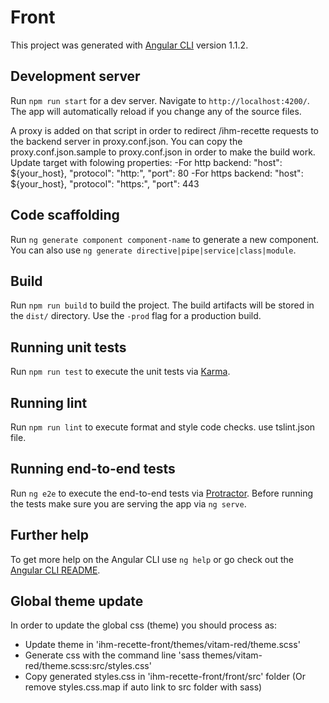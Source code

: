 # Front

This project was generated with [Angular CLI](https://github.com/angular/angular-cli) version 1.1.2.

## Development server

Run `npm run start` for a dev server. Navigate to `http://localhost:4200/`. The app will automatically reload if you change any of the source files.

A proxy is added on that script in order to redirect /ihm-recette requests to the backend server in proxy.conf.json.
You can copy the proxy.conf.json.sample to proxy.conf.json in order to make the build work.
Update target with folowing properties:
-For http backend:
"host": ${your_host},
"protocol": "http:",
"port": 80
-For https backend:
"host": ${your_host},
"protocol": "https:",
"port": 443

## Code scaffolding

Run `ng generate component component-name` to generate a new component. You can also use `ng generate directive|pipe|service|class|module`.

## Build

Run `npm run build` to build the project. The build artifacts will be stored in the `dist/` directory. Use the `-prod` flag for a production build.

## Running unit tests

Run `npm run test` to execute the unit tests via [Karma](https://karma-runner.github.io).

## Running lint

Run `npm run lint` to execute format and style code checks. use tslint.json file.

## Running end-to-end tests

Run `ng e2e` to execute the end-to-end tests via [Protractor](http://www.protractortest.org/).
Before running the tests make sure you are serving the app via `ng serve`.

## Further help

To get more help on the Angular CLI use `ng help` or go check out the [Angular CLI README](https://github.com/angular/angular-cli/blob/master/README.md).

## Global theme update

In order to update the global css (theme) you should process as:
- Update theme in 'ihm-recette-front/themes/vitam-red/theme.scss'
- Generate css with the command line 'sass themes/vitam-red/theme.scss:src/styles.css'
- Copy generated styles.css in 'ihm-recette-front/front/src' folder (Or remove styles.css.map if auto link to src folder with sass)

